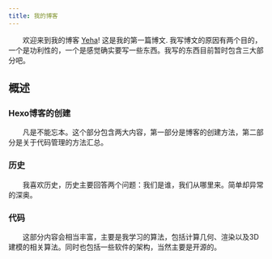 ```yaml
---
title: 我的博客
---
```

&emsp;&emsp;欢迎来到我的博客 [Yeha](https://yuehuazhang.github.io/)! 这是我的第一篇博文. 我写博文的原因有两个目的，一个是功利性的，一个是感觉确实要写一些东西。我写的东西目前暂时包含三大部分吧。
## 概述
### Hexo博客的创建
&emsp;&emsp;凡是不能忘本。这个部分包含两大内容，第一部分是博客的创建方法，第二部分是关于代码管理的方法汇总。
### 历史
&emsp;&emsp;我喜欢历史，历史主要回答两个问题：我们是谁，我们从哪里来。简单却异常的深奥。
### 代码
&emsp;&emsp;这部分内容会相当丰富，主要是我学习的算法，包括计算几何、渲染以及3D建模的相关算法。同时也包括一些软件的架构，当然主要是开源的。
